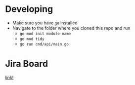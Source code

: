 # Developing
- Make sure you have `go` installed
- Navigate to the folder where you cloned this repo and run
  - `go mod init module-name`
  - `go mod tidy`
  - `go run cmd/api/main.go`

# Jira Board
[link!](https://rebeccaborissov.atlassian.net/jira/software/projects/SCRUM/boards/1/timeline)
